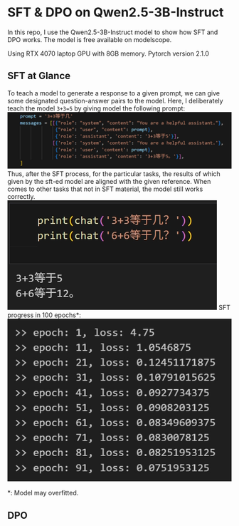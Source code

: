 # SFT & DPO on Qwen2.5-3B-Instruct

In this repo, I use the Qwen2.5-3B-Instruct model to show how SFT and DPO works. The model is free available on modelscope.

Using RTX 4070 laptop GPU with 8GB memory. Pytorch version 2.1.0

## SFT at Glance

To teach a model to generate a response to a given prompt, we can give some designated question-answer pairs to the model. Here, I deliberately teach the model `3+3=5` by giving model the following prompt:
![SFT prompt](SFT_prompt.png)
Thus, after the SFT process, for the particular tasks, the results of which given by the sft-ed model are aligned with the given reference. When comes to other tasks that not in SFT material, the model still works correctly.
![SFT result](SFT_result.png)
SFT progress in 100 epochs*:
![SFT progress](SFT_progress.png)

*: Model may overfitted.

## DPO
